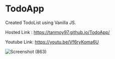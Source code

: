 # TodoApp
Created TodoList using Vanilla JS.

Hosted Link :  https://tanmoy97.github.io/TodoApp/



Youtube Link: https://youtu.be/Vf6ryKoma6U

![Screenshot (863)](https://user-images.githubusercontent.com/53449205/169706622-412156f3-c157-4cdb-a886-cdedc1952be7.png)

